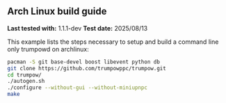 Arch Linux build guide
----------------------

**Last tested with:** 1.1.1-dev
**Test date:** 2025/08/13

This example lists the steps necessary to setup and build a command line only
trumpowd on archlinux:

```sh
pacman -S git base-devel boost libevent python db
git clone https://github.com/trumpowppc/trumpow.git
cd trumpow/
./autogen.sh
./configure --without-gui --without-miniupnpc
make
```
